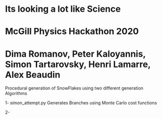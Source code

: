 # Its looking a lot like Science
# McGill Physics Hackathon 2020
# Dima Romanov, Peter Kaloyannis, Simon Tartarovsky, Henri Lamarre, Alex Beaudin

Procedural generation of SnowFlakes using two different generation Algorithms

1- simon_attempt.py
Generates Branches using Monte Carlo cost functions

2- 


